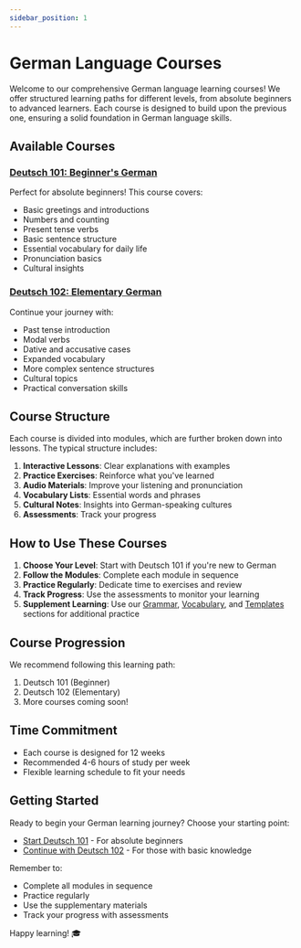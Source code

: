 ```yaml
---
sidebar_position: 1
---
```


# German Language Courses

Welcome to our comprehensive German language learning courses! We offer structured learning paths for different levels, from absolute beginners to advanced learners. Each course is designed to build upon the previous one, ensuring a solid foundation in German language skills.

## Available Courses

### [Deutsch 101: Beginner's German](./deutsch-101)
Perfect for absolute beginners! This course covers:
- Basic greetings and introductions
- Numbers and counting
- Present tense verbs
- Basic sentence structure
- Essential vocabulary for daily life
- Pronunciation basics
- Cultural insights

### [Deutsch 102: Elementary German](./deutsch-102)
Continue your journey with:
- Past tense introduction
- Modal verbs
- Dative and accusative cases
- Expanded vocabulary
- More complex sentence structures
- Cultural topics
- Practical conversation skills

## Course Structure

Each course is divided into modules, which are further broken down into lessons. The typical structure includes:

1. **Interactive Lessons**: Clear explanations with examples
2. **Practice Exercises**: Reinforce what you've learned
3. **Audio Materials**: Improve your listening and pronunciation
4. **Vocabulary Lists**: Essential words and phrases
5. **Cultural Notes**: Insights into German-speaking cultures
6. **Assessments**: Track your progress

## How to Use These Courses

1. **Choose Your Level**: Start with Deutsch 101 if you're new to German
2. **Follow the Modules**: Complete each module in sequence
3. **Practice Regularly**: Dedicate time to exercises and review
4. **Track Progress**: Use the assessments to monitor your learning
5. **Supplement Learning**: Use our [Grammar](../grammar), [Vocabulary](../vocabulary), and [Templates](../templates) sections for additional practice

## Course Progression

We recommend following this learning path:
1. Deutsch 101 (Beginner)
2. Deutsch 102 (Elementary)
3. More courses coming soon!

## Time Commitment

- Each course is designed for 12 weeks
- Recommended 4-6 hours of study per week
- Flexible learning schedule to fit your needs

## Getting Started

Ready to begin your German learning journey? Choose your starting point:

- [Start Deutsch 101](./deutsch-101) - For absolute beginners
- [Continue with Deutsch 102](./deutsch-102) - For those with basic knowledge

Remember to:
- Complete all modules in sequence
- Practice regularly
- Use the supplementary materials
- Track your progress with assessments

Happy learning! 🎓 
